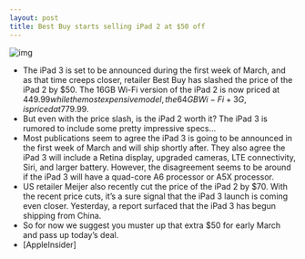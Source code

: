 ```yaml
---
layout: post
title: Best Buy starts selling iPad 2 at $50 off
---
```

![img](http://media.idownloadblog.com/wp-content/uploads/2012/02/ipad-2-for-sale-e1329720836328.jpg)
* The iPad 3 is set to be announced during the first week of March, and as that time creeps closer, retailer Best Buy has slashed the price of the iPad 2 by $50. The 16GB Wi-Fi version of the iPad 2 is now priced at $449.99 while the most expensive model, the 64GB Wi-Fi + 3G, is priced at $779.99.
* But even with the price slash, is the iPad 2 worth it? The iPad 3 is rumored to include some pretty impressive specs…
* Most publications seem to agree the iPad 3 is going to be announced in the first week of March and will ship shortly after. They also agree the iPad 3 will include a Retina display, upgraded cameras, LTE connectivity, Siri, and larger battery. However, the disagreement seems to be around if the iPad 3 will have a quad-core A6 processor or A5X processor.
* US retailer Meijer also recently cut the price of the iPad 2 by $70. With the recent price cuts, it’s a sure signal that the iPad 3 launch is coming even closer. Yesterday, a report surfaced that the iPad 3 has begun shipping from China.
* So for now we suggest you muster up that extra $50 for early March and pass up today’s deal.
* [AppleInsider]

